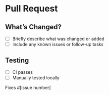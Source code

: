 # Pull Request

## What’s Changed?
- [ ] Briefly describe what was changed or added
- [ ] Include any known issues or follow-up tasks

## Testing
- [ ] CI passes
- [ ] Manually tested locally

Fixes #[issue number]
